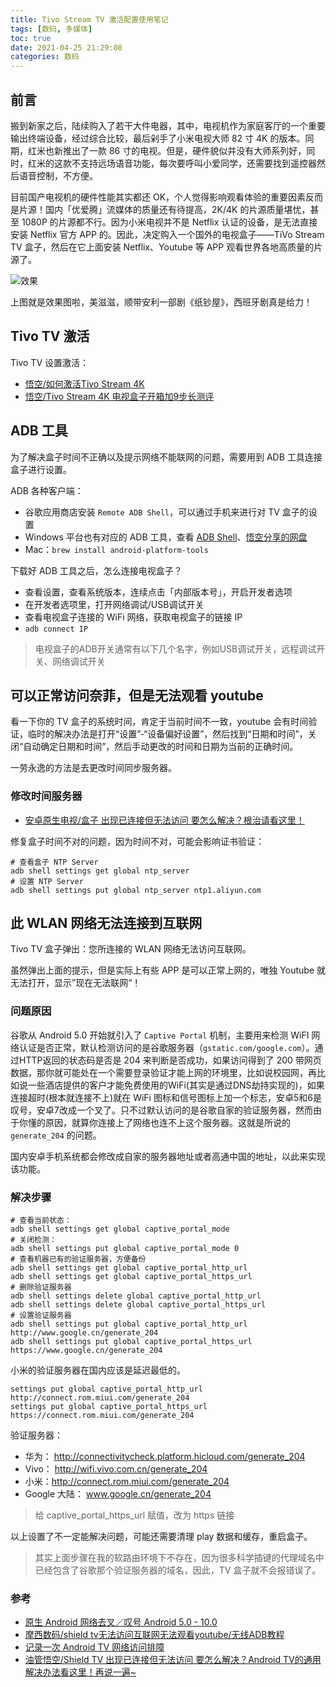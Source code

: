 ```yaml
---
title: Tivo Stream TV 激活配置使用笔记
tags: [数码, 多媒体]
toc: true
date: 2021-04-25 21:29:08
categories: 数码
---
```


## 前言

搬到新家之后，陆续购入了若干大件电器，其中，电视机作为家庭客厅的一个重要输出终端设备，经过综合比较，最后剁手了小米电视大师 82 寸 4K 的版本。同期，红米也新推出了一款 86 寸的电视。但是，硬件貌似并没有大师系列好，同时，红米的这款不支持远场语音功能，每次要呼叫小爱同学，还需要找到遥控器然后语音控制，不方便。

目前国产电视机的硬件性能其实都还 OK，个人觉得影响观看体验的重要因素反而是片源！国内「优爱腾」流媒体的质量还有待提高，2K/4K 的片源质量堪忧，甚至 1080P 的片源都不行。因为小米电视并不是 Netflix 认证的设备，是无法直接安装 Netflix 官方 APP 的。因此，决定购入一个国外的电视盒子——TiVo Stream TV 盒子，然后在它上面安装 Netflix、Youtube 等 APP 观看世界各地高质量的片源了。

![效果](https://gitee.com/michael_xiang/images/raw/master/uPic/kxUeaF.png)

上图就是效果图啦，美滋滋，顺带安利一部剧《纸钞屋》，西班牙剧真是给力！

## Tivo TV 激活

Tivo TV 设置激活：
- [悟空/如何激活Tivo Stream 4K](https://didiboy0702.gitbook.io/wukongdaily/test/ru-he-ji-huo-tivo-stream-4k)
- [悟空/Tivo Stream 4K 电视盒子开箱加9步长测评](https://www.youtube.com/watch?v=Rxv0E3kMa4Y)

## ADB 工具

为了解决盒子时间不正确以及提示网络不能联网的问题，需要用到 ADB 工具连接盒子进行设置。

ADB 各种客户端：
- 谷歌应用商店安装 `Remote ADB Shell`，可以通过手机来进行对 TV 盒子的设置
- Windows 平台也有对应的 ADB 工具，查看 [ADB Shell](https://adbshell.com/)、[悟空分享的网盘](https://drive.google.com/drive/folders/1PIT3issyC3qD_mjt9HRVJkM2qTlphXWk)
- Mac：`brew install android-platform-tools`

下载好 ADB 工具之后，怎么连接电视盒子？
- 查看设置，查看系统版本，连续点击「内部版本号」，开启开发者选项
- 在开发者选项里，打开网络调试/USB调试开关
- 查看电视盒子连接的 WiFi 网络，获取电视盒子的链接 IP
- `adb connect IP`

> 电视盒子的ADB开关通常有以下几个名字，例如USB调试开关，远程调试开关、网络调试开关

## 可以正常访问奈菲，但是无法观看 youtube

看一下你的 TV 盒子的系统时间，肯定于当前时间不一致，youtube 会有时间验证，临时的解决办法是打开“设置”-“设备偏好设置”，然后找到“日期和时间”，关闭“自动确定日期和时间”，然后手动更改的时间和日期为当前的正确时间。

一劳永逸的方法是去更改时间同步服务器。

### 修改时间服务器

- [安卓原生电视/盒子 出现已连接但无法访问 要怎么解决？根治请看这里！](https://www.bilibili.com/video/av286661109/)

修复盒子时间不对的问题，因为时间不对，可能会影响证书验证：
``` shell
# 查看盒子 NTP Server
adb shell settings get global ntp_server
# 设置 NTP Server
adb shell settings put global ntp_server ntp1.aliyun.com
```

## 此 WLAN 网络无法连接到互联网

Tivo TV 盒子弹出：您所连接的 WLAN 网络无法访问互联网。

虽然弹出上面的提示，但是实际上有些 APP 是可以正常上网的，唯独 Youtube 就无法打开，显示”现在无法联网“！

### 问题原因

谷歌从 Android 5.0 开始就引入了 `Captive Portal` 机制，主要用来检测 WiFI 网络认证是否正常，默认检测访问的是谷歌服务器（`gstatic.com/google.com`）。通过HTTP返回的状态码是否是 204 来判断是否成功，如果访问得到了 200 带网页数据，那你就可能处在一个需要登录验证才能上网的环境里，比如说校园网，再比如说一些酒店提供的客户才能免费使用的WiFi(其实是通过DNS劫持实现的)，如果连接超时(根本就连接不上)就在 WiFi 图标和信号图标上加一个标志，安卓5和6是叹号，安卓7改成一个叉了。只不过默认访问的是谷歌自家的验证服务器，然而由于你懂的原因，就算你连接上了网络也连不上这个服务器。这就是所说的 `generate_204` 的问题。

国内安卓手机系统都会修改成自家的服务器地址或者高通中国的地址，以此来实现该功能。

### 解决步骤
```
# 查看当前状态：
adb shell settings get global captive_portal_mode
# 关闭检测：
adb shell settings put global captive_portal_mode 0
# 查看机器已有的验证服务器，方便备份 
adb shell settings get global captive_portal_http_url
adb shell settings get global captive_portal_https_url
# 删除验证服务器
adb shell settings delete global captive_portal_http_url
adb shell settings delete global captive_portal_https_url
# 设置验证服务器
adb shell settings put global captive_portal_http_url http://www.google.cn/generate_204
adb shell settings put global captive_portal_https_url https://www.google.cn/generate_204
```

小米的验证服务器在国内应该是延迟最低的。
```
settings put global captive_portal_http_url http://connect.rom.miui.com/generate_204
settings put global captive_portal_https_url https://connect.rom.miui.com/generate_204
```

验证服务器：
- 华为： http://connectivitycheck.platform.hicloud.com/generate_204
- Vivo： http://wifi.vivo.com.cn/generate_204
- 小米：http://connect.rom.miui.com/generate_204
- Google 大陆： www.google.cn/generate_204

> 给 captive_portal_https_url 赋值，改为 https 链接

以上设置了不一定能解决问题，可能还需要清理 play 数据和缓存，重启盒子。

> 其实上面步骤在我的软路由环境下不存在，因为很多科学插键的代理域名中已经包含了谷歌那个验证服务器的域名，因此，TV 盒子就不会报错误了。

### 参考

- [原生 Android 网络去叉／叹号 Android 5.0 - 10.0](https://ericclose.github.io/Captive-Portal-Android.html)
- [摩西数码/shield tv无法访问互联网无法观看youtube/无线ADB教程](http://www.moxishuma.cn/index.php/archives/32/)
- [记录一次 Android TV 网络访问排障](https://a-li.me/844.html)
- [油管悟空/Shield TV 出现已连接但无法访问 要怎么解决？Android TV的通用解决办法看这里！再说一遍~](https://www.youtube.com/watch?v=Hsmp0IfCZfw)